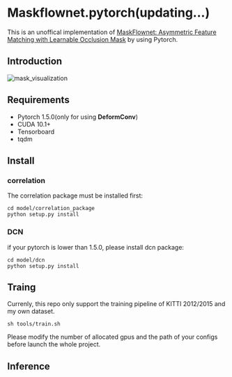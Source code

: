 # Maskflownet.pytorch(updating...)
This is an unoffical implementation of [MaskFlownet: Asymmetric Feature Matching with Learnable Occlusion Mask](https://github.com/microsoft/MaskFlownet) by using Pytorch.

## Introduction
![mask_visualization](./306.png)

## Requirements
- Pytorch 1.5.0(only for using **DeformConv**)
- CUDA 10.1+
- Tensorboard
- tqdm
## Install
### correlation
The correlation package must be installed first:
```
cd model/correlation_package
python setup.py install
```
### DCN
if your pytorch is lower than 1.5.0, please install dcn package:
```
cd model/dcn
python setup.py install
```
## Traing

Currenly, this repo only support the training pipeline of KITTI 2012/2015 and my own dataset.

```
sh tools/train.sh
```
Please modify the number of allocated gpus and the path of your configs before launch the whole project.

## Inference



